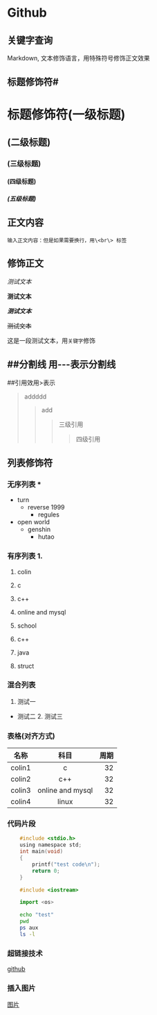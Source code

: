 #             Github

## 关键字查询

Markdown, 文本修饰语言，用特殊符号修饰正文效果<br>


## 标题修饰符\#

# 标题修饰符(一级标题)
## (二级标题)
### (三级标题)
#### (四级标题)
##### (五级标题)

## 正文内容

	输入正文内容：但是如果需要换行，用\<br\> 标签

## 修饰正文

*测试文本*<br>

**测试文本**

***测试文本***

~~测试文本~~

这是一段测试文本，用`关键字`修饰

##分割线
  用\-\-\-表示分割线
---

##引用效用\>表示
> addddd
>> add
>>> 三级引用
>>>> 四级引用

## 列表修饰符
### 无序列表 \*
* turn
  * reverse 1999
    * regules
* open world
  * genshin
    * hutao
### 有序列表 1.

1. colin
  1. c
  2. c++
  3. online and mysql

2. school
  1. c++
  2. java
  3. struct

### 混合列表
1. 测试一
  * 测试二
    2. 测试三

### 表格(对齐方式)

名称|科目|周期
--|:--:|--:
colin1|c|32
colin2|c++|32
colin3|online and mysql|32
colin4|linux|32

### 代码片段
```c
	#include <stdio.h>
	using namespace std;
	int main(void)
	{
		printf("test code\n");
		return 0;
	}
```
```cpp
	#include <iostream>
```
```python
	import <os>
```
```bash
	echo "test"
	pwd
	ps aux
	ls -l
```
### 超链接技术

[github](https://www.github.com "点击访问")

### 插入图片

[图片](地址 "悬停标题")
